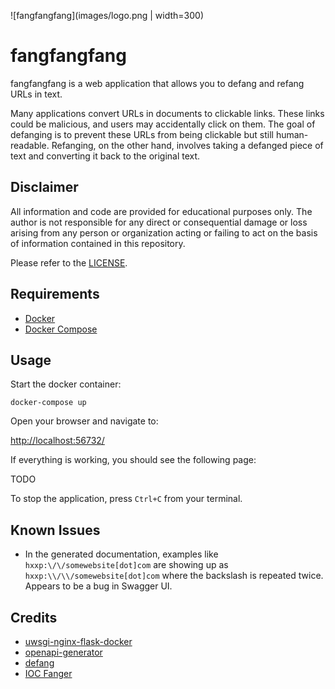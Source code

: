 ![fangfangfang](images/logo.png | width=300)

# fangfangfang

fangfangfang is a web application that allows you to defang and refang URLs in text.

Many applications convert URLs in documents to clickable links. These links could be malicious, and users may accidentally click on them. The goal of defanging is to prevent these URLs from being clickable but still human-readable. Refanging, on the other hand, involves taking a defanged piece of text and converting it back to the original text.

## Disclaimer

All information and code are provided for educational purposes only. The author is not responsible for any direct or consequential damage or loss arising from any person or organization acting or failing to act on the basis of information contained in this repository.

Please refer to the [LICENSE](LICENSE.md).

## Requirements

- [Docker](https://www.docker.com/)
- [Docker Compose](https://docs.docker.com/compose/)

## Usage

Start the docker container:

```
docker-compose up
```

Open your browser and navigate to:

[http://localhost:56732/](http://localhost:56732/)

If everything is working, you should see the following page:

TODO

To stop the application, press `Ctrl+C` from your terminal.

## Known Issues

- In the generated documentation, examples like `hxxp:\/\/somewebsite[dot]com` are showing up as `hxxp:\\/\\/somewebsite[dot]com` where the backslash is repeated twice. Appears to be a bug in Swagger UI.

## Credits

- [uwsgi-nginx-flask-docker](https://github.com/tiangolo/uwsgi-nginx-flask-docker)
- [openapi-generator](https://github.com/OpenAPITools/openapi-generator)
- [defang](https://pypi.org/project/defang/)
- [IOC Fanger](https://github.com/ioc-fang/ioc_fanger)
